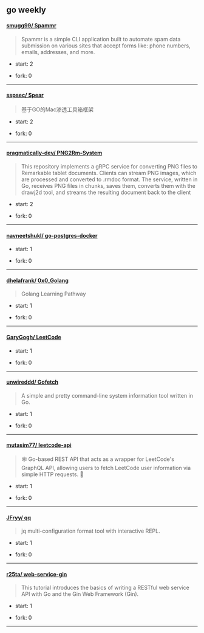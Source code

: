 ## go weekly

#### [smugg99/ Spammr](https://github.com/smugg99/Spammr)
>  Spammr is a simple CLI application built to automate spam data submission on various sites that accept forms like: phone numbers, emails, addresses, and more.
+ start: 2
+ fork: 0
---
#### [sspsec/ Spear](https://github.com/sspsec/Spear)
>  基于GO的Mac渗透工具箱框架
+ start: 2
+ fork: 0
---
#### [pragmatically-dev/ PNG2Rm-System](https://github.com/pragmatically-dev/PNG2Rm-System)
>  This repository implements a gRPC service for converting PNG files to Remarkable tablet documents. Clients can stream PNG images, which are processed and converted to .rmdoc format. The service, written in Go, receives PNG files in chunks, saves them, converts them with the drawj2d tool, and streams the resulting document back to the client
+ start: 2
+ fork: 0
---
#### [navneetshukl/ go-postgres-docker](https://github.com/navneetshukl/go-postgres-docker)
>  
+ start: 1
+ fork: 0
---
#### [dhelafrank/ 0x0_Golang](https://github.com/dhelafrank/0x0_Golang)
>  Golang Learning Pathway
+ start: 1
+ fork: 0
---
#### [GaryGogh/ LeetCode](https://github.com/GaryGogh/LeetCode)
>  
+ start: 1
+ fork: 0
---
#### [unwireddd/ Gofetch](https://github.com/unwireddd/Gofetch)
>  A simple and pretty command-line system information tool written in Go.
+ start: 1
+ fork: 0
---
#### [mutasim77/ leetcode-api](https://github.com/mutasim77/leetcode-api)
>  🕸️  Go-based REST API that acts as a wrapper for LeetCode's GraphQL API, allowing users to fetch LeetCode user information via simple HTTP requests.  📡
+ start: 1
+ fork: 0
---
#### [JFryy/ qq](https://github.com/JFryy/qq)
>  jq multi-configuration format tool with interactive REPL.
+ start: 1
+ fork: 0
---
#### [r25ta/ web-service-gin](https://github.com/r25ta/web-service-gin)
>  This tutorial introduces the basics of writing a RESTful web service API with Go and the Gin Web Framework (Gin).
+ start: 1
+ fork: 0
---